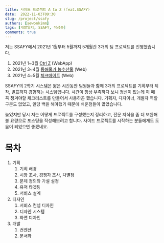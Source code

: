 ```yaml
---
title: 사이드 프로젝트 A to Z (feat.SSAFY)
date:  2022-11-03T09:30
slug: /project/ssafy
authors: [sewonkimm]
tags: [개발일지, SSAFY, 작성중]
comments: true
---
```


저는 SSAFY에서 2021년 1월부터 5월까지 5개월간 3개의 팀 프로젝트를 진행했습니다. 

1. 2021년 1~3월 [Ctrl Z](https://github.com/sewonkimm/CtrlZ) (WebApp)
2. 2021년 3~4월 [동해물가 농수산물](https://github.com/sewonkimm/KoreanPriceBigdata) (Web)
3. 2021년 4~5월 [체크메이트](https://github.com/sewonkimm/Checkmate) (Web)

SSAFY의 2학기 시스템은 짧은 시간동안 팀원들과 함께 3개의 프로젝트를 기획부터 제작, 발표까지 경험하는 시스템입니다. 시간이 항상 부족하다 보니 정신이 없는데 이 때 꼭 챙겨야할 체크리스트를 만들어서 사용하곤 했습니다. 기획자, 디자이너, 개발자 역할 구분도 없었고, 일당 백을 해야했기 때문에 배운점들이 많았습니다.

늦었지만 당시 저는 어떻게 프로젝트를 구성했는지 정리하고, 전문 지식을 좀 더 보완해 볼 요량으로 포스팅을 작성해보려고 합니다. 사이드 프로젝트를 시작하는 분들에게도 도움이 되었으면 좋겠네요.

# 목차

1. 기획
   1. 기획 배경
   2. 시장 조사, 경쟁자 조사, 차별점
   3. 문제 정의와 가설 설정
   4. 유저 타겟팅
   5. 서비스 설계
2. 디자인
   1. 서비스 컨셉 디자인
   2. 디자인 시스템
   3. 화면 디자인
3. 개발
   1. 컨벤션
   2. 문서화



   